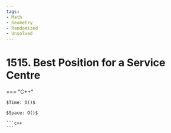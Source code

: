 ```yaml
---
tags:
- Math
- Geometry
- Randomized
- Unsolved
---
```



# 1515. Best Position for a Service Centre

=== "C++"

    $Time: O()$

    $Space: O()$

    ```c++
    ```